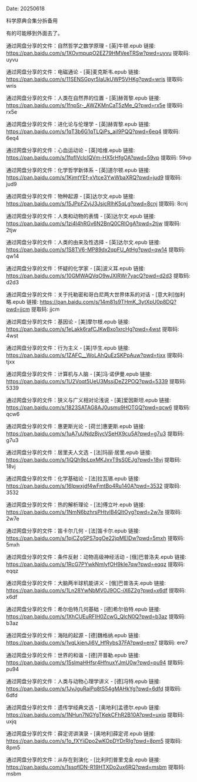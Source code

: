 Date: 20250618

科学原典合集分拆备用

有的可能移到外面去了。


通过网盘分享的文件：自然哲学之数学原理 - [英]牛顿.epub
链接: https://pan.baidu.com/s/1XOvmpupO2EZ79HMVeeTRSw?pwd=uyvu 提取码: uyvu


通过网盘分享的文件：电磁通论 - [英]麦克斯韦.epub
链接: https://pan.baidu.com/s/11SENSGpyr5IaUkUWP5VHKg?pwd=wris 提取码: wris

通过网盘分享的文件：人类在自然界的位置 - [英]赫胥黎.epub
链接: https://pan.baidu.com/s/1fnpSr-_AWZKMnCaT5zMe_Q?pwd=rx5e 提取码: rx5e

通过网盘分享的文件：进化论与伦理学 - [英]赫胥黎.epub
链接: https://pan.baidu.com/s/1qT3b6G1qTLQiPs_aiI9PQQ?pwd=6eq4 提取码: 6eq4

通过网盘分享的文件：心血运动论 - [英]哈维.epub
链接: https://pan.baidu.com/s/1fpfIVclclQVm-HX5rHfgOA?pwd=59vp 提取码: 59vp

通过网盘分享的文件：化学哲学新体系 - [英]道尔顿.epub
链接: https://pan.baidu.com/s/1KjmtYEf-xVtce3YwWbaXRQ?pwd=jud9 提取码: jud9

通过网盘分享的文件：物种起源 - [英]达尔文.epub
链接: https://pan.baidu.com/s/15JPpFZvjJ3JsicRIhK5qLg?pwd=8cnj 提取码: 8cnj


通过网盘分享的文件：人类和动物的表情 - [英]达尔文.epub
链接: https://pan.baidu.com/s/1zi4l4hRGv6N2BnQ0CRlOgA?pwd=2tjw 提取码: 2tjw

通过网盘分享的文件：人类的由来及性选择 - [英]达尔文.epub
链接: https://pan.baidu.com/s/1S8TV6-MP89dx2qpFU_AtHg?pwd=qw14 提取码: qw14


通过网盘分享的文件：怀疑的化学家 - [英]波义耳.epub
链接: https://pan.baidu.com/s/10GMWAQVqO9wJXIRWr7yacQ?pwd=d2d3 提取码: d2d3


通过网盘分享的文件：关于托勒密和哥白尼两大世界体系的对话 - [意大利]伽利略.epub
链接: https://pan.baidu.com/s/14m81s9THmK_3ytXpU0p8DQ?pwd=jjcm 提取码: jjcm

通过网盘分享的文件：基因论 - [美]摩尔根.epub
链接: https://pan.baidu.com/s/1eLakk6rafCJKwBxo1xrcHg?pwd=4wst 提取码: 4wst

通过网盘分享的文件：行为主义 - [美]华生.epub
链接: https://pan.baidu.com/s/1ZAFC__WoLAhQuEzSKPpAuw?pwd=tjxx 提取码: tjxx

通过网盘分享的文件：计算机与人脑 - [美]冯·诺伊曼.epub
链接: https://pan.baidu.com/s/1U2Voqt5UeU3MssjDeZ2POQ?pwd=5339 提取码: 5339

通过网盘分享的文件：狭义与广义相对论浅说 - [美]爱因斯坦.epub
链接: https://pan.baidu.com/s/1823SATAG8AJ0usmu9HOTGQ?pwd=qcw6 提取码: qcw6

通过网盘分享的文件：惠更斯光论 - [荷兰]惠更斯.epub
链接: https://pan.baidu.com/s/1uA7uUNdzBjycVSeHX9cu5A?pwd=g7u3 提取码: g7u3


通过网盘分享的文件：居里夫人文选 - [法]玛丽·居里.epub
链接: https://pan.baidu.com/s/1iQQh9pLpxMKJxvT9sS0EJg?pwd=18vj 提取码: 18vj

通过网盘分享的文件：化学基础论 - [法]拉瓦锡.epub
链接: https://pan.baidu.com/s/16Ipwxjdf4wFmtBo4Ru140A?pwd=3532 提取码: 3532

通过网盘分享的文件：热的解析理论 - [法]傅立叶.epub
链接: https://pan.baidu.com/s/1NmN6bzhrsPHtvlB4QltOyg?pwd=2w7e 提取码: 2w7e

通过网盘分享的文件：笛卡尔几何 - [法]笛卡尔.epub
链接: https://pan.baidu.com/s/1pjCZgSPS7qgOe22jpMEIDw?pwd=5mxh 提取码: 5mxh


通过网盘分享的文件：条件反射：动物高级神经活动 - [俄]巴普洛夫.epub
链接: https://pan.baidu.com/s/1RcG7PYwkNmIyfOH9kIe7qw?pwd=eqqz 提取码: eqqz

通过网盘分享的文件：大脑两半球机能讲义 - [俄]巴普洛夫.epub
链接: https://pan.baidu.com/s/1Ln28YwNbMV0J9OC-iX6Z2g?pwd=x6df 提取码: x6df

通过网盘分享的文件：希尔伯特几何基础 - [德]希尔伯特.epub
链接: https://pan.baidu.com/s/1XhCUEuRFIH0ZcwG_QlcN0Q?pwd=b3az 提取码: b3az


通过网盘分享的文件：海陆的起源 - [德]魏格纳.epub
链接: https://pan.baidu.com/s/1vqLkienJi6V_HfRybs37FA?pwd=ere7 提取码: ere7

通过网盘分享的文件：世界的和谐 - [德]开普勒.epub
链接: https://pan.baidu.com/s/15sImaHHfsr4HfnuxYJmU0w?pwd=pu94 提取码: pu94


通过网盘分享的文件：人类与动物心理学讲义 - [德]冯特.epub
链接: https://pan.baidu.com/s/1JvJguRaiPq8tS54gMAHkYg?pwd=6dfd 提取码: 6dfd


通过网盘分享的文件：遗传学经典文选 - [奥地利]孟德尔.epub
链接: https://pan.baidu.com/s/1NHun7NGYgTKekCFhR2B10A?pwd=uxjq 提取码: uxjq



通过网盘分享的文件：薛定谔讲演录 - [奥地利]薛定谔.epub
链接: https://pan.baidu.com/s/1o_fXYiiDpo2wKOpDYDrRIg?pwd=8pm5 提取码: 8pm5


通过网盘分享的文件：从存在到演化 - [比利时]普里戈金.epub
链接: https://pan.baidu.com/s/1ssqflDN-R19HTXDo2ux6RQ?pwd=msbm 提取码: msbm

